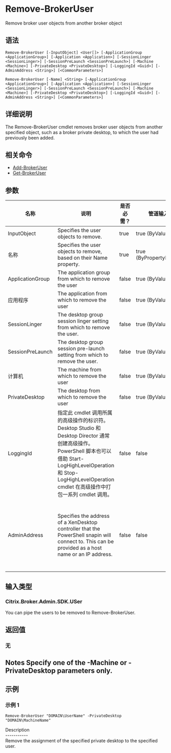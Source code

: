 # Remove-BrokerUser

Remove broker user objects from another broker object

## 语法

    Remove-BrokerUser [-InputObject] <User[]> [-ApplicationGroup <ApplicationGroup>] [-Application <Application>] [-SessionLinger <SessionLinger>] [-SessionPreLaunch <SessionPreLaunch>] [-Machine <Machine>] [-PrivateDesktop <PrivateDesktop>] [-LoggingId <Guid>] [-AdminAddress <String>] [<CommonParameters>]
    
    Remove-BrokerUser [-Name] <String> [-ApplicationGroup <ApplicationGroup>] [-Application <Application>] [-SessionLinger <SessionLinger>] [-SessionPreLaunch <SessionPreLaunch>] [-Machine <Machine>] [-PrivateDesktop <PrivateDesktop>] [-LoggingId <Guid>] [-AdminAddress <String>] [<CommonParameters>]
    

## 详细说明

The Remove-BrokerUser cmdlet removes broker user objects from another specified object, such as a broker private desktop, to which the user had previously been added.

## 相关命令

- [Add-BrokerUser](Add-BrokerUser.html)
- [Get-BrokerUser](Get-BrokerUser.html)

## 参数

| 名称               | 说明                                                                                                                                                                              | 是否必需？ | 管道输入                  | 默认值                                                                                    |
| ---------------- | ------------------------------------------------------------------------------------------------------------------------------------------------------------------------------- | ----- | --------------------- | -------------------------------------------------------------------------------------- |
| InputObject      | Specifies the user objects to remove.                                                                                                                                           | true  | true (ByValue)        |                                                                                        |
| 名称               | Specifies the user objects to remove, based on their Name property.                                                                                                             | true  | true (ByPropertyName) | 空值                                                                                     |
| ApplicationGroup | The application group from which to remove the user                                                                                                                             | false | true (ByValue)        |                                                                                        |
| 应用程序             | The application from which to remove the user                                                                                                                                   | false | true (ByValue)        |                                                                                        |
| SessionLinger    | The desktop group session linger setting from which to remove the user.                                                                                                         | false | true (ByValue)        | 空值                                                                                     |
| SessionPreLaunch | The desktop group session pre-launch setting from which to remove the user.                                                                                                     | false | true (ByValue)        | 空值                                                                                     |
| 计算机              | The machine from which to remove the user                                                                                                                                       | false | true (ByValue)        | 空值                                                                                     |
| PrivateDesktop   | The desktop from which to remove the user                                                                                                                                       | false | true (ByValue)        | 空值                                                                                     |
| LoggingId        | 指定此 cmdlet 调用所属的高级操作的标识符。 Desktop Studio 和 Desktop Director 通常创建高级操作。 PowerShell 脚本也可以借助 Start-LogHighLevelOperation 和 Stop-LogHighLevelOperation cmdlet 在高级操作中打包一系列 cmdlet 调用。 | false | false                 |                                                                                        |
| AdminAddress     | Specifies the address of a XenDesktop controller that the PowerShell snapin will connect to. This can be provided as a host name or an IP address.                              | false | false                 | Localhost. Once a value is provided by any cmdlet, this value will become the default. |

## 输入类型

### Citrix.Broker.Admin.SDK.USer

You can pipe the users to be removed to Remove-BrokerUser.

## 返回值

### 无

## Notes Specify one of the -Machine or -PrivateDesktop parameters only.

## 示例

### 示例 1

    Remove-BrokerUser "DOMAIN\UserName" -PrivateDesktop "DOMAIN\MachineName"
    

Description  
\---\---\-----  
Remove the assignment of the specified private desktop to the specified user.